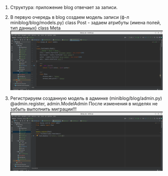 1. Структура: приложение blog отвечает за записи.

2. В первую очередь в blog создаем модель записи (ф-л miniblog/blog/models.py)
   class Post - задаем атрибуты (имена полей, тип данных)
   class Meta
![17-10-03.png](screens%2F17-10-03.png)

3. Регистрируем созданную модель в админке (miniblog/blog/admin.py)
    @admin.register, admin.ModelAdmin
    После изменения в моделях не забыть выполнить миграции!!!
![17-28-51.png](screens%2F17-28-51.png)